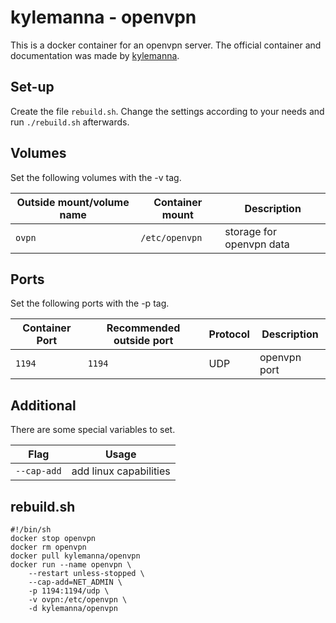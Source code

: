 # kylemanna - openvpn

This is a docker container for an openvpn server.
The official container and documentation was made by [kylemanna](https://hub.docker.com/r/kylemanna/openvpn).

## Set-up

Create the file `rebuild.sh`.
Change the settings according to your needs and run `./rebuild.sh` afterwards.

## Volumes

Set the following volumes with the -v tag.

| Outside mount/volume name | Container mount | Description              |
| ------------------------- | --------------- | ------------------------ |
| `ovpn`                    | `/etc/openvpn`  | storage for openvpn data |

## Ports

Set the following ports with the -p tag.

| Container Port | Recommended outside port | Protocol | Description  |
| -------------- | ------------------------ | -------- | ------------ |
| `1194`         | `1194`                   | UDP      | openvpn port |

## Additional

There are some special variables to set.

| Flag        | Usage                  |
| ----------- | ---------------------- |
| `--cap-add` | add linux capabilities |

## rebuild.sh

```shell
#!/bin/sh
docker stop openvpn
docker rm openvpn
docker pull kylemanna/openvpn
docker run --name openvpn \
    --restart unless-stopped \
    --cap-add=NET_ADMIN \
    -p 1194:1194/udp \
    -v ovpn:/etc/openvpn \
    -d kylemanna/openvpn
```
